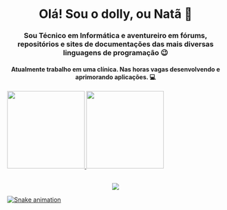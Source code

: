 <h1 align="center">Olá! Sou o dolly, ou Natã 👋</h1>

<h3 align="center">Sou Técnico em Informática e aventureiro em fórums, repositórios e sites de documentações das mais diversas linguagens de programação 😉</h3>

<h4 align="center">Atualmente trabalho em uma clínica. Nas horas vagas desenvolvendo e aprimorando aplicações. 💻</h4>

<div>
  <a href="https://github.com/dollyzn">
  <img height="180em" src="https://github-readme-stats.vercel.app/api?username=dollyzn&show_icons=true&theme=chartreuse-dark&include_all_commits=true&count_private=true" />
  <img height="180em" src="https://github-readme-stats.vercel.app/api/top-langs/?username=dollyzn&layout=compact&langs_count=16&theme=chartreuse-dark" />
<div>
  
  </br>
<p align="center">   <img alingn="center" src="https://profile-counter.glitch.me/dollyzn/count.svg" /></p>
  
  ![Snake animation](https://github.com/dollyzn/dollyzn/blob/output/github-contribution-grid-snake.svg)
